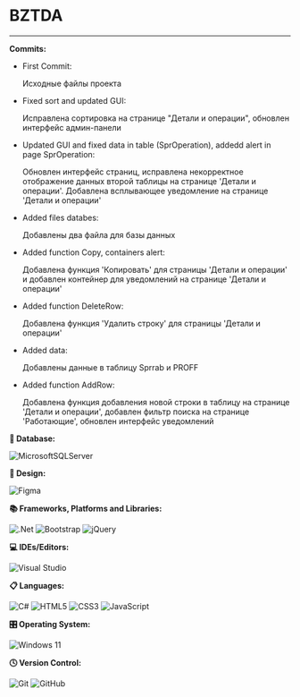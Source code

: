 **<h1>BZTDA</h1>**

<hr></hr>


**Commits:**
<ul>
  <li>First Commit:
    <p>
      Исходные файлы проекта
    </p>
  </li>
  <li>Fixed sort and updated GUI:
    <p>
      Исправлена сортировка на странице "Детали и операции", обновлен интерфейс админ-панели
    </p>
    <li>
      Updated GUI and fixed data in table (SprOperation), addedd alert in page SprOperation:
      <p>
        Обновлен интерфейс страниц, исправлена некорректное отображение данных второй таблицы на странице 'Детали и операции'. Добавлена всплывающее уведомление на странице 'Детали и операции'
      </p>
      <li>
        Added files databes:
        <p>
          Добавлены два файла для базы данных
        </p>
      </li>
      <li>
        Added function Copy, containers alert:
        <p>
          Добавлена функция 'Копировать' для страницы 'Детали и операции' и добавлен контейнер для уведомлений на странице 'Детали и операции'
        </p>
      </li>
      <li>
        Added function DeleteRow:
        <p>
          Добавлена функция 'Удалить строку' для страницы 'Детали и операции'
        </p>
      </li>
      <li>
        Added data:
        <p>
          Добавлены данные в таблицу Sprrab и PROFF
        </p>
      </li>
      <li>
        Added function AddRow:
        <p>
          Добавлена функция добавления новой строки в таблицу на странице 'Детали и операции', добавлен фильтр поиска на странице 'Работающие', обновлен интерфейс уведомлений
        </p>
      </li>
</ul>

**💾 Database:**
<p></p>

![MicrosoftSQLServer](https://img.shields.io/badge/Microsoft%20SQL%20Server-CC2927?style=for-the-badge&logo=microsoft%20sql%20server&logoColor=white)

**🎨 Design:**
<p></p>

![Figma](https://img.shields.io/badge/figma-%23F24E1E.svg?style=for-the-badge&logo=figma&logoColor=white)

**📚 Frameworks, Platforms and Libraries:**
<p></p>

![.Net](https://img.shields.io/badge/.NET-5C2D91?style=for-the-badge&logo=.net&logoColor=white) ![Bootstrap](https://img.shields.io/badge/bootstrap-%238511FA.svg?style=for-the-badge&logo=bootstrap&logoColor=white) ![jQuery](https://img.shields.io/badge/jquery-%230769AD.svg?style=for-the-badge&logo=jquery&logoColor=white)

**💻 IDEs/Editors:**
<p></p>

![Visual Studio](https://img.shields.io/badge/Visual%20Studio-5C2D91.svg?style=for-the-badge&logo=visual-studio&logoColor=white)

**📋 Languages:**
<p></p>

![C#](https://img.shields.io/badge/c%23-%23239120.svg?style=for-the-badge&logo=csharp&logoColor=white) ![HTML5](https://img.shields.io/badge/html5-%23E34F26.svg?style=for-the-badge&logo=html5&logoColor=white) ![CSS3](https://img.shields.io/badge/css3-%231572B6.svg?style=for-the-badge&logo=css3&logoColor=white) ![JavaScript](https://img.shields.io/badge/javascript-%23323330.svg?style=for-the-badge&logo=javascript&logoColor=%23F7DF1E) 

**🎛️ Operating System:**
<p></p>

![Windows 11](https://img.shields.io/badge/Windows%2011-%230079d5.svg?style=for-the-badge&logo=Windows%2011&logoColor=white)

**🕓 Version Control:**
<p></p>

![Git](https://img.shields.io/badge/git-%23F05033.svg?style=for-the-badge&logo=git&logoColor=white) ![GitHub](https://img.shields.io/badge/github-%23121011.svg?style=for-the-badge&logo=github&logoColor=white)
